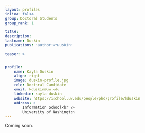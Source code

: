 ```yaml
---
layout: profiles
inline: false
group: Doctoral Students
group_rank: 1

title: 
description: 
lastname: Duskin
publications: 'author^=*Duskin'

teaser: >


profile:
    name: Kayla Duskin
    align: right
    image: duskin-profile.jpg
    role: Doctoral Candidate
    email: kduskin@uw.edu
    linkedin: kayla-duskin
    website: https://ischool.uw.edu/people/phd/profile/kduskin
    address: >
        Information School<br />
        University of Washington
---
```


Coming soon. 
